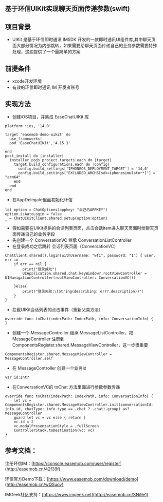 基于环信UIKit实现聊天页面传递参数(swift)
--------
## 项目背景
- UIKit 是基于环信即时通讯 IMSDK 开发的一款即时通讯UI组件库,其中聊天页面大部分情况为内部跳转，如果需要给聊天页面传递自己的业务参数需要特殊处理，这边提供了一个最简单的方案

## 前提条件
- xcode开发环境
- 有效的环信即时通讯 IM 开发者账号
## 实现方法
- 创建iOS项目，并集成 EaseChatUIKit 库
```
platform :ios, '14.0'

target 'easemob-demo-uikit' do
  use_frameworks!
  pod 'EaseChatUIKit','4.15.1'

end
post_install do |installer|
  installer.pods_project.targets.each do |target|
    target.build_configurations.each do |config|
      config.build_settings['IPHONEOS_DEPLOYMENT_TARGET'] = '14.0'
      config.build_settings["EXCLUDED_ARCHS[sdk=iphonesimulator*]"] = "arm64"
    end
  end
end
```
- 在AppDelegate里面初始化环信
```
let option = ChatOptions(appkey: "自己的APPKEY")
option.isAutoLogin = false
_ = ChatUIKitClient.shared.setup(option:option)
```
- 假如需要在UIKit提供的会话列表页面，点击会话item进入聊天页面时给聊天页面传递自己的业务字段
- 先创建一个 ConversationVC 继承 ConversationListController
- 在登录成功之后跳转 会话列表页面（ConversationVC）
```
ChatClient.shared().login(withUsername: "wf1", password: "1") { user, err in
    if err == nil {
        print("登录成功")
        UIApplication.shared.chat.keyWindow?.rootViewController = UINavigationController(rootViewController: ConversationVC())

    }else{
        print("登录失败:\(String(describing: err?.description))")
    }
}
```
- 拦截UIKit会话列表的点击事件（重新父类方法）
```
override func toChat(indexPath: IndexPath, info: ConversationInfo) {
}
```
- 创建一个 MessageController 继承 MessageListController，把 MessageController 注册到ComponentsRegister.shared.MessageViewController，这一步很重要
```
ComponentsRegister.shared.MessageViewController = MessageController.self
```
- 在 MessageController 创建一个业务id
```
var id:Int?
```
- 在ConversationVC的 toChat 方法里面进行参数参数传递
```
override func toChat(indexPath: IndexPath, info: ConversationInfo) {
    let vc = ComponentsRegister.shared.MessageViewController.init(conversationId: info.id, chatType: info.type == .chat ? .chat:.group) as? MessageController
    guard let vc = vc else { return }
    vc.id = 2
    vc.modalPresentationStyle = .fullScreen
    ControllerStack.toDestination(vc: vc)
}
```


## 参考文档：

注册环信IM：[https://console.easemob.com/user/register](http://easemob.cn/42f39f)

环信官方Demo下载：[https://www.easemob.com/download/demo](http://easemob.cn/wQSuov)

IMGeek社区支持：[https://www.imgeek.net](http://easemob.cn/SNi9e1)
